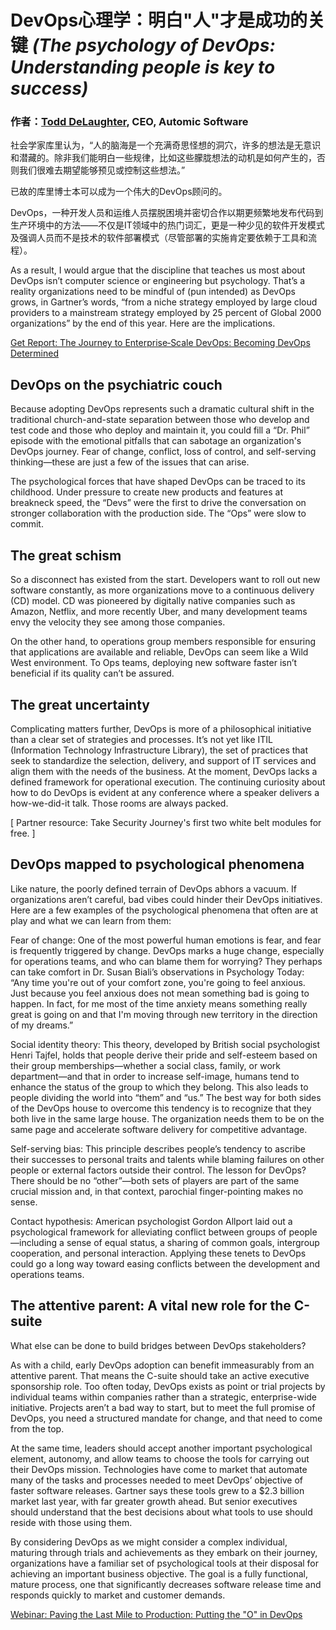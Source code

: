  DevOps心理学：明白"人"才是成功的关键
_(The psychology of DevOps: Understanding people is key to success)_
===

### 作者：[Todd DeLaughter](https://techbeacon.com/contributors/todd-delaughter), CEO, Automic Software

社会学家库里认为，“人的脑海是一个充满奇思怪想的洞穴，许多的想法是无意识和潜藏的。除非我们能明白一些规律，比如这些朦胧想法的动机是如何产生的，否则我们很难去期望能够预见或控制这些想法。”

已故的库里博士本可以成为一个伟大的DevOps顾问的。

DevOps，一种开发人员和运维人员摆脱困境并密切合作以期更频繁地发布代码到生产环境中的方法——不仅是IT领域中的热门词汇，更是一种少见的软件开发模式及强调人员而不是技术的软件部署模式（尽管部署的实施肯定要依赖于工具和流程）。

As a result, I would argue that the discipline that teaches us most about DevOps isn’t computer science or engineering but psychology. That’s a reality organizations need to be mindful of (pun intended) as DevOps grows, in Gartner’s words, “from a niche strategy employed by large cloud providers to a mainstream strategy employed by 25 percent of Global 2000 organizations” by the end of this year. Here are the implications.

[ Get Report: The Journey to Enterprise‐Scale DevOps: Becoming DevOps Determined ](https://www.microfocus.com/en-us/assets/application-delivery-management/the-journey-to-becoming-devops-determined?utm_campaign=00134846)

## DevOps on the psychiatric couch
Because adopting DevOps represents such a dramatic cultural shift in the traditional church-and-state separation between those who develop and test code and those who deploy and maintain it, you could fill a “Dr. Phil” episode with the emotional pitfalls that can sabotage an organization's DevOps journey. Fear of change, conflict, loss of control, and self-serving thinking—these are just a few of the issues that can arise.

The psychological forces that have shaped DevOps can be traced to its childhood. Under pressure to create new products and features at breakneck speed, the “Devs” were the first to drive the conversation on stronger collaboration with the production side. The “Ops” were slow to commit.

## The great schism
So a disconnect has existed from the start. Developers want to roll out new software constantly, as more organizations move to a continuous delivery (CD) model. CD was pioneered by digitally native companies such as Amazon, Netflix, and more recently Uber, and many development teams envy the velocity they see among those companies.

On the other hand, to operations group members responsible for ensuring that applications are available and reliable, DevOps can seem like a Wild West environment. To Ops teams, deploying new software faster isn’t beneficial if its quality can’t be assured. 

## The great uncertainty
Complicating matters further, DevOps is more of a philosophical initiative than a clear set of strategies and processes. It’s not yet like ITIL (Information Technology Infrastructure Library), the set of practices that seek to standardize the selection, delivery, and support of IT services and align them with the needs of the business. At the moment, DevOps lacks a defined framework for operational execution. The continuing curiosity about how to do DevOps is evident at any conference where a speaker delivers a how-we-did-it talk. Those rooms are always packed.

[ Partner resource: Take Security Journey's first two white belt modules for free. ]

## DevOps mapped to psychological phenomena
Like nature, the poorly defined terrain of DevOps abhors a vacuum. If organizations aren’t careful, bad vibes could hinder their DevOps initiatives. Here are a few examples of the psychological phenomena that often are at play and what we can learn from them:

Fear of change: One of the most powerful human emotions is fear, and fear is frequently triggered by change. DevOps marks a huge change, especially for operations teams, and who can blame them for worrying? They perhaps can take comfort in Dr. Susan Biali’s observations in Psychology Today: “Any time you're out of your comfort zone, you're going to feel anxious. Just because you feel anxious does not mean something bad is going to happen. In fact, for me most of the time anxiety means something really great is going on and that I'm moving through new territory in the direction of my dreams.”

Social identity theory: This theory, developed by British social psychologist Henri Tajfel, holds that people derive their pride and self-esteem based on their group memberships—whether a social class, family, or work department—and that in order to increase self-image, humans tend to enhance the status of the group to which they belong. This also leads to people dividing the world into “them” and “us.” The best way for both sides of the DevOps house to overcome this tendency is to recognize that they both live in the same large house. The organization needs them to be on the same page and accelerate software delivery for competitive advantage.

Self-serving bias: This principle describes people’s tendency to ascribe their successes to personal traits and talents while blaming failures on other people or external factors outside their control. The lesson for DevOps? There should be no “other”—both sets of players are part of the same crucial mission and, in that context, parochial finger-pointing makes no sense.

Contact hypothesis: American psychologist Gordon Allport laid out a psychological framework for alleviating conflict between groups of people—including a sense of equal status, a sharing of common goals, intergroup cooperation, and personal interaction. Applying these tenets to DevOps could go a long way toward easing conflicts between the development and operations teams.

## The attentive parent: A vital new role for the C-suite
What else can be done to build bridges between DevOps stakeholders?

As with a child, early DevOps adoption can benefit immeasurably from an attentive parent. That means the C-suite should take an active executive sponsorship role. Too often today, DevOps exists as point or trial projects by individual teams within companies rather than a strategic, enterprise-wide initiative. Projects aren’t a bad way to start, but to meet the full promise of DevOps, you need a structured mandate for change, and that need to come from the top.

At the same time, leaders should accept another important psychological element, autonomy, and allow teams to choose the tools for carrying out their DevOps mission. Technologies have come to market that automate many of the tasks and processes needed to meet DevOps’ objective of faster software releases. Gartner says these tools grew to a $2.3 billion market last year, with far greater growth ahead. But senior executives should understand that the best decisions about what tools to use should reside with those using them.

By considering DevOps as we might consider a complex individual, maturing through trials and achievements as they embark on their journey, organizations have a familiar set of psychological tools at their disposal for achieving an important business objective. The goal is a fully functional, mature process, one that significantly decreases software release time and responds quickly to market and customer demands.

[ Webinar: Paving the Last Mile to Production: Putting the "O" in DevOps ](https://www.brighttalk.com/webcast/8743/353110?utm_source=TechBeaconl&utm_medium=web&utm_content=micro%20focus&utm_campaign=webcasts-search-results-feed)
